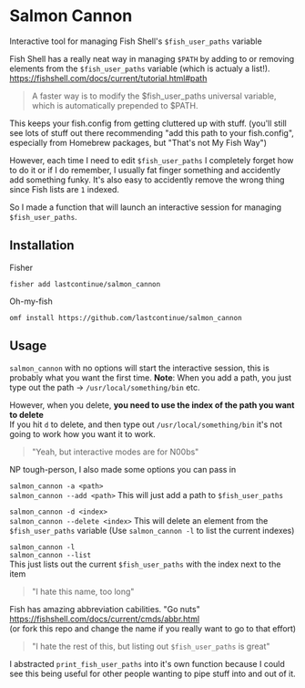 # Salmon Cannon
Interactive tool for managing Fish Shell's `$fish_user_paths` variable

Fish Shell has a really neat way in managing `$PATH` by adding to or removing elements from the `$fish_user_paths` variable (which is actualy a list!). https://fishshell.com/docs/current/tutorial.html#path
>A faster way is to modify the $fish_user_paths universal variable, which is automatically prepended to $PATH.


This keeps your fish.config from getting cluttered up with stuff. (you'll still see lots of stuff out there recommending "add this path to your fish.config", especially from Homebrew packages, but "That's not My Fish Way")

However, each time I need to edit `$fish_user_paths` I completely forget how to do it or if I do remember, I usually fat finger something and accidently add something funky. It's also easy to accidently remove the wrong thing since Fish lists are `1` indexed.

So I made a function that will launch an interactive session for managing `$fish_user_paths`.

## Installation

Fisher
```
fisher add lastcontinue/salmon_cannon
```

Oh-my-fish
```
omf install https://github.com/lastcontinue/salmon_cannon
```

## Usage
`salmon_cannon` with no options will start the interactive session, this is probably what you want the first time. **Note**: When you add a path, you just type out the path -> `/usr/local/something/bin` etc.  

However, when you delete, **you need to use the index of the path you want to delete**  
If you hit `d` to delete, and then type out `/usr/local/something/bin` it's not going to work how you want it to work.

>"Yeah, but interactive modes are for N00bs"

NP tough-person, I also made some options you can pass in

`salmon_cannon -a <path>`  
`salmon_cannon --add <path>`
This will just add a path to `$fish_user_paths`

`salmon_cannon -d <index>`  
`salmon_cannon --delete <index>` 
This will delete an element from the `$fish_user_paths` variable (Use `salmon_cannon -l` to list the current indexes)

`salmon_cannon -l`  
`salmon_cannon --list`  
This just lists out the current `$fish_user_paths` with the index next to the item

>"I hate this name, too long"  

Fish has amazing abbreviation cabilities. "Go nuts"
https://fishshell.com/docs/current/cmds/abbr.html  
(or fork this repo and change the name if you really want to go to that effort)

>"I hate the rest of this, but listing out `$fish_user_paths` is great"  

I abstracted `print_fish_user_paths` into it's own function because I could see this being useful for other people wanting to pipe stuff into and out of it.
